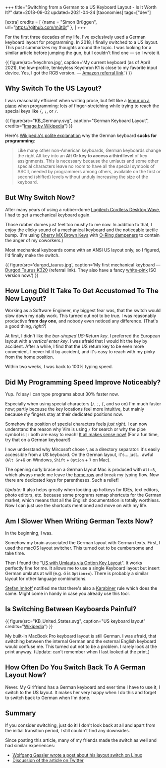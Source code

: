 +++
title="Switching from a German to a US Keyboard Layout - Is It Worth It?"
date=2018-09-02
updated=2021-04-24
[taxonomies]
tags=["dev"]

[extra]
credits = [
  {name = "Simon Brüggen", url="https://github.com/m3t0r" },
]
+++

For the first three decades of my life, I've exclusively used a German keyboard layout for programming. In 2018, I finally switched to a US layout.
This post summarizes my thoughts around the topic.
I was looking for a similar article before jumping the gun, but I couldn't find one &mdash; so I wrote it.

{{ figure(src='keychron.jpg', caption='My current keyboard (as of April 2021), the low-profile, tenkeyless Keychron K1 is close to my favorite input device. Yes, I got the RGB version. &mdash; [Amazon referral link](https://amzn.to/3tRatjU).') }}

## Why Switch To the US Layout?

I was reasonably efficient when writing prose, but felt like
a [lemur on a piano](https://www.etsy.com/listing/896826954/funny-piano-art-print-leptodactylous-aye) when programming:
lots of finger-stretching while trying to reach the special keys like `{`, `;`, or `/`.

{{ figure(src="KB_Germany.svg", caption="German Keyboard Layout", credits="[Image by Wikipedia](https://commons.wikimedia.org/w/index.php?curid=1058095)") }}

Here's [Wikipedia's polite
explanation](https://en.wikipedia.org/wiki/German_keyboard_layout) why the
German keyboard **sucks for programming**:

> Like many other non-American keyboards, German keyboards change the right Alt
> key into an <b>Alt Gr key to access a third level</b> of key assignments. This is
> necessary because the umlauts and some other special characters leave no room
> to have all the special symbols of ASCII, needed by programmers among others,
> available on the first or second (shifted) levels without unduly increasing
> the size of the keyboard.

## But Why Switch **Now**?

After many years of using a rubber-dome [Logitech Cordless Desktop
Wave](https://support.logitech.com/en_us/product/cordless-desktop-wave/), I
had to get a mechanical keyboard again.

Those rubber domes just feel too mushy to me now. In addition to that, I enjoy the
clicky sound of a mechanical keyboard and the noticeable tactile bump. (I'm using
[Cherry MX Brown Keys](https://amzn.to/3mm2WHf) with [O-Ring dampeners](https://amzn.to/3miCfTK) to contain the anger of my coworkers.)

Most mechanical keyboards come with an ANSI US layout only, so I figured, I'd
finally make the switch.

{{ figure(src='durgod_taurus.jpg', caption='My first mechanical keyboard &mdash; [Durgod Taurus K320](https://www.amazon.de/gp/product/B07QK16RDQ/ref=as_li_tl?ie=UTF8&tag=matthiasendle-21&camp=1638&creative=6742&linkCode=as2&creativeASIN=B07QK16RDQ&linkId=fb0a782ecbc713f8266b90b941375a5f) (referral link). They also have a fancy [white-pink](https://www.amazon.de/gp/product/B081LZV2QM?ie=UTF8&tag=matthiasendle-21&camp=1638&linkCode=xm2&creativeASIN=B081LZV2QM) ISO version now.') }}

## How Long Did It Take To Get Accustomed To The New Layout?

Working as a Software Engineer, my biggest fear was, that the switch would slow
down my daily work. This turned out not to be true. I was reasonably productive
**from day one**, and nobody even noticed any difference. (That's a good thing,
_right_?)

At first, I didn't like the _bar-shaped US-Return key_. I preferred the European
layout with a _vertical enter key_. I was afraid that I would hit the key by
accident. After a while, I find that the US return key to be even more convenient.
I never hit it by accident, and it's easy to reach with my pinky from the home position.

Within two weeks, I was back to 100% typing speed.

## Did My Programming Speed Improve Noticeably?

Yup. I'd say I can type programs about 30% faster now.

Especially when using special characters (`/`, `;`, `{`, and so on) I'm much
faster now; partly because the key locations feel more intuitive, but mainly
because my fingers stay at their dedicated positions now.

Somehow the position of special characters feels _just right_. I can now understand the
reason why Vim is using `/` for search or why the pipe symbol is `|`: both are
easy to reach! [It all makes sense now!](/2018/ten-years-of-vim)
(For a fun time, try that on a German keyboard!)

I now understand why Mircosoft chose `\` as a directory separator: it's easily
accessible from a US keyboard. On the German layout, it's&hellip; just&hellip; awful
(`Alt Gr`+`ß` on Windows, `Shift` + `Option` + `7` on Mac).

The opening curly brace on a German layout Mac is produced with `Alt`+`8`, which
always made me leave the [home
row](https://en.wikipedia.org/wiki/Touch_typing#Home_row) and break my typing
flow. Now there are dedicated keys for parentheses. Such a relief!

_Update:_ It also helps greatly when looking up hotkeys for IDEs, text editors,
photo editors, etc. because some programs remap shortcuts for the German market,
which means that all the English documentation is totally worthless.
Now I can just use the shortcuts mentioned and move on with my life.

## Am I Slower When Writing German Texts Now?

In the beginning, I was.

Somehow my brain associated the German layout with German
texts. First, I used the macOS layout switcher.
This turned out to be cumbersome and take time.

Then I found the "[US with Umlauts via Option Key
Layout](https://hci.rwth-aachen.de/usgermankeyboard)". It works perfectly fine for
me. It allows me to use a single Keyboard layout but insert German umlauts at will
(e.g. ö is `Option`+`o`). There is probably a similar layout for other language combinations.

[Stefan Imhoff](https://www.stefanimhoff.de/) notified me that there's also a
[Karabiner](https://www.stefanimhoff.de/) rule which does the same. Might come
in handy in case you already use this tool.

## Is Switching Between Keyboards Painful?

{{ figure(src="KB_United_States.svg", caption="US keyboard layout" credits="[Wikipedia](https://commons.wikimedia.org/wiki/File:KB_United_States.svg)") }}

My built-in MacBook Pro keyboard layout is still German. I was afraid, that switching between
the internal German and the external English keyboard would confuse me. This
turned out not to be a problem. I rarely look at the print anyway.
(Update: can't remember when I last looked at the print.)

## How Often Do You Switch Back To A German Layout Now?

Never. My Girlfriend has a German keyboard and ever time I have to use it, I switch to the US layout. It makes her very happy when I do this and forget to switch back to German when I'm done.

## Summary

If you consider switching, just do it! I don't look back at all
and apart from the initial transition period, I still couldn't find any downsides.

Since posting this article, many of my friends made the switch as well and
had similar experiences:

- [Wolfgang Gassler wrote a post about his layout switch on Linux](https://wolfgang.gassler.org/switch-keyboard-german-to-english-linux-fedora/)
- [Discussion of the article on Twitter](https://twitter.com/ro14nd/status/1304360915840753664)

